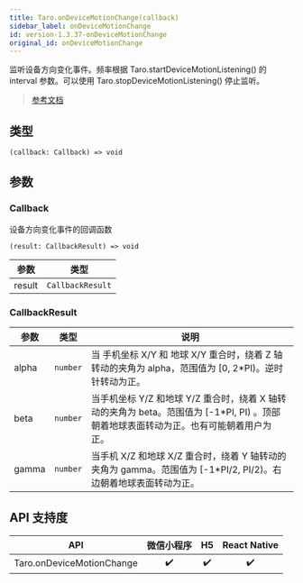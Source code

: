 ```yaml
---
title: Taro.onDeviceMotionChange(callback)
sidebar_label: onDeviceMotionChange
id: version-1.3.37-onDeviceMotionChange
original_id: onDeviceMotionChange
---
```


监听设备方向变化事件。频率根据 Taro.startDeviceMotionListening() 的 interval 参数。可以使用 Taro.stopDeviceMotionListening() 停止监听。

> [参考文档](https://developers.weixin.qq.com/miniprogram/dev/api/device/motion/wx.onDeviceMotionChange.html)

## 类型

```tsx
(callback: Callback) => void
```

## 参数

### Callback

设备方向变化事件的回调函数

```tsx
(result: CallbackResult) => void
```

| 参数 | 类型 |
| --- | --- |
| result | `CallbackResult` |

### CallbackResult

| 参数 | 类型 | 说明 |
| --- | --- | --- |
| alpha | `number` | 当 手机坐标 X/Y 和 地球 X/Y 重合时，绕着 Z 轴转动的夹角为 alpha，范围值为 [0, 2*PI)。逆时针转动为正。 |
| beta | `number` | 当手机坐标 Y/Z 和地球 Y/Z 重合时，绕着 X 轴转动的夹角为 beta。范围值为 [-1*PI, PI) 。顶部朝着地球表面转动为正。也有可能朝着用户为正。 |
| gamma | `number` | 当手机 X/Z 和地球 X/Z 重合时，绕着 Y 轴转动的夹角为 gamma。范围值为 [-1*PI/2, PI/2)。右边朝着地球表面转动为正。 |

## API 支持度

| API | 微信小程序 | H5 | React Native |
| :---: | :---: | :---: | :---: |
| Taro.onDeviceMotionChange | ✔️ | ✔️ | ✔️ |
